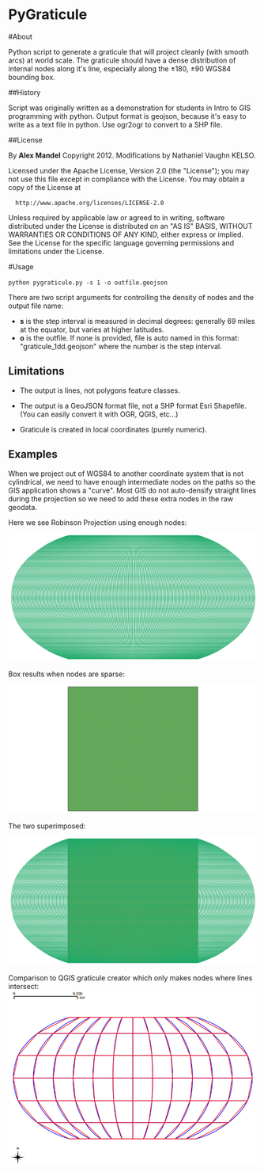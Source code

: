 PyGraticule
================

#About

Python script to generate a graticule that will project cleanly (with smooth arcs) at world scale. The graticule should have a dense distribution of internal nodes along it's line, especially along the ±180, ±90 WGS84 bounding box.

##History

Script was originally written as a demonstration for students in Intro to GIS programming with python. Output format is geojson, because it's easy to write as a text file in python. Use ogr2ogr to convert to a SHP file.

##License

By **Alex Mandel** Copyright 2012. 
Modifications by Nathaniel Vaughn KELSO.

  Licensed under the Apache License, Version 2.0 (the "License");
  you may not use this file except in compliance with the License.
  You may obtain a copy of the License at

      http://www.apache.org/licenses/LICENSE-2.0
  Unless required by applicable law or agreed to in writing, software
  distributed under the License is distributed on an "AS IS" BASIS,
  WITHOUT WARRANTIES OR CONDITIONS OF ANY KIND, either express or implied.
  See the License for the specific language governing permissions and
  limitations under the License.


#Usage

`python pygraticule.py -s 1 -o outfile.geojson`

There are two script arguments for controlling the density of nodes and the output file name: 

* **s** is the step interval is measured in decimal degrees: generally 69 miles at the equator, but varies at higher latitudes.
* **o** is the outfile. If none is provided, file is auto named in this format: "graticule_1dd.geojson" where the number is the step interval.

## Limitations

* The output is lines, not polygons feature classes.

* The output is a GeoJSON format file, not a SHP format Esri Shapefile. (You can easily convert it with OGR, QGIS, etc...)

* Graticule is created in local coordinates (purely numeric).

## Examples

When we project out of WGS84 to another coordinate system that is not cylindrical, we need to have enough intermediate nodes
on the paths so the GIS application shows a "curve". Most GIS do not auto-densify straight lines during the projection
so we need to add these extra nodes in the raw geodata.

Here we see Robinson Projection using enough nodes:

![Zoom previews](https://github.com/wildintellect/pygraticule/raw/master/images/robinson.png)

Box results when nodes are sparse:

![Zoom previews](https://github.com/wildintellect/pygraticule/raw/master/images/box_no_densification.png)

The two superimposed:

![Zoom previews](https://github.com/wildintellect/pygraticule/raw/master/images/robinson_plus_box.png)

Comparison to QGIS graticule creator which only makes nodes where lines intersect:
![Zoom previews](https://github.com/wildintellect/pygraticule/raw/master/images/robinson_30d_compare.png)
